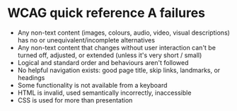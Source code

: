 # WCAG quick reference A failures

- Any non-text content (images, colours, audio, video, visual descriptions) has no or unequivalent/incomplete alternatives
- Any non-text content that changes without user interaction can't be turned off, adjusted, or extended (unless it's very short / small)
- Logical and standard order and behaviours aren't followed
- No helpful navigation exists: good page title, skip links, landmarks, or headings
- Some functionality is not available from a keyboard
- HTML is invalid, used semantically incorrectly, inaccessible
- CSS is used for more than presentation

